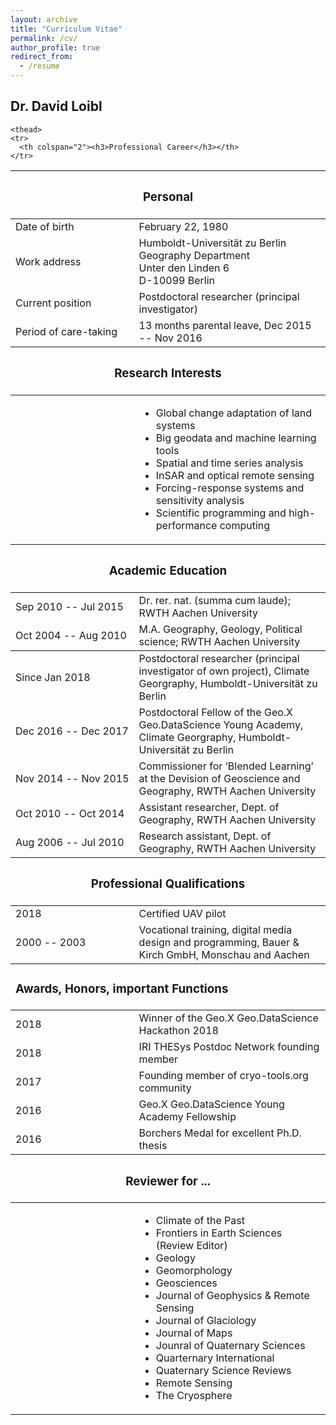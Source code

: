 ```yaml
---
layout: archive
title: "Curriculum Vitae"
permalink: /cv/
author_profile: true
redirect_from:
  - /resume
---
```


## Dr. David Loibl

<table>
  <thead>
	<tr>
	  <th colspan="2"><h3>Personal</h3></th>
	</tr>
  </thead>
  <tbody>
	<tr>
	  <td style="white-space: nowrap;">Date of birth</td>
	  <td>February 22, 1980</td>
	</tr>
	<tr>
	  <td style="white-space: nowrap;">Work address</td>
	  <td>Humboldt-Universität zu Berlin<br>
	  Geography Department<br>
	  Unter den Linden 6<br>
	  D-10099 Berlin</td>
	</tr>
	<tr>
	  <td style="white-space: nowrap;">Current position</td>
	  <td>Postdoctoral researcher (principal investigator)</td>
	</tr>
	<tr>
	  <td style="white-space: nowrap;">Period of care-taking </td>
	  <td>13 months parental leave, Dec 2015 -- Nov 2016</td>
	</tr>
  </tbody>
  
  <thead>
	<tr>
	  <th colspan="2"><h3>Research Interests</h3></th>
	</tr>
  </thead>
  <tbody>
	<tr>
	  <td style="white-space: nowrap;"></td>
	  <td>
	    <ul>
	      <li>Global change adaptation of land systems</li>
	      <li>Big geodata and machine learning tools</li>
	      <li>Spatial and time series analysis</li>
	      <li>InSAR and optical remote sensing</li>
	      <li>Forcing-response systems and sensitivity analysis</li>
	      <li>Scientific programming and high-performance computing</li>
	    </ul>
	  </td>
	</tr>
  </tbody>
  
  <thead>
	<tr>
	  <th colspan="2"><h3>Academic Education</h3></th>
	</tr>
  </thead>
  <tbody>
	<tr>
	  <td style="white-space: nowrap;">Sep 2010 -- Jul 2015</td>
	  <td>Dr. rer. nat. (summa cum laude); RWTH Aachen University</td>
	</tr>
	<tr>
	  <td style="white-space: nowrap;">Oct 2004 -- Aug 2010</td>
	  <td>M.A. Geography, Geology, Political science; RWTH Aachen University</td>
	</tr>
  </tbody>
  
    <thead>
	<tr>
	  <th colspan="2"><h3>Professional Career</h3></th>
	</tr>
  </thead>
  <tbody>
	<tr>
	  <td style="white-space: nowrap;">Since Jan 2018</td>
	  <td>Postdoctoral researcher (principal investigator of own project), Climate Georgraphy, Humboldt-Universität zu Berlin</td>
	</tr>
	<tr>
	  <td style="white-space: nowrap;">Dec 2016 -- Dec 2017 </td>
	  <td>Postdoctoral Fellow of the Geo.X Geo.DataScience Young Academy, Climate Georgraphy, Humboldt-Universität zu Berlin</td>
	</tr>
	<tr>
	  <td style="white-space: nowrap;">Nov 2014 -- Nov 2015</td>
	  <td>Commissioner for ‘Blended Learning’ at the Devision of Geoscience and Geography, RWTH Aachen University</td>
	</tr>
	<tr>
	  <td style="white-space: nowrap;">Oct 2010 -- Oct 2014</td>
	  <td>Assistant researcher, Dept. of Geography, RWTH Aachen University</td>
	</tr>
	<tr>
	  <td style="white-space: nowrap;">Aug 2006 -- Jul 2010</td>
	  <td>Research assistant, Dept. of Geography, RWTH Aachen University</td>
	</tr>
  </tbody>
  
  <thead>
	<tr>
	  <th colspan="2"><h3>Professional Qualifications</h3></th>
	</tr>
  </thead>
  <tbody>
	<tr>
	  <td style="white-space: nowrap;">2018</td>
	  <td>Certified UAV pilot</td>
	</tr>
	<tr>
	  <td style="white-space: nowrap;">2000 -- 2003 </td>
	  <td>Vocational training, digital media design and programming, Bauer & Kirch GmbH, Monschau and Aachen</td>
	</tr>
  </tbody>
  <thead>	
	<tr>
	  <td colspan="2"><h3>Awards, Honors, important Functions</h3></td>
	</tr>
  </thead>
  <tbody>
	<tr>
	  <td style="white-space: nowrap;">2018</td>
	  <td>Winner of the Geo.X Geo.DataScience Hackathon 2018</td>
	</tr>
	<tr>
	  <td style="white-space: nowrap;">2018</td>
	  <td>IRI THESys Postdoc Network founding member</td>
	</tr>
	<tr>
	  <td style="white-space: nowrap;">2017</td>
	  <td>Founding member of cryo-tools.org community</td>
	</tr>
	<tr>
	  <td style="white-space: nowrap;">2016</td>
	  <td>Geo.X Geo.DataScience Young Academy Fellowship</td>
	</tr>
	<tr>
	  <td style="white-space: nowrap;">2016</td>
	  <td>Borchers Medal for excellent Ph.D. thesis</td>
	</tr>
  </tbody>
  
  <thead>
	<tr>
	  <th colspan="2"><h3>Reviewer for ...</h3></th>
	</tr>
  </thead>
  <tbody>
	<tr>
	  <td style="white-space: nowrap;"></td>
	  <td>
	    <ul>
	      <li>Climate of the Past</li>
	      <li>Frontiers in Earth Sciences (Review Editor)</li>
	      <li>Geology</li>
	      <li>Geomorphology</li>
	      <li>Geosciences</li>
	      <li>Journal of Geophysics & Remote Sensing</li>
	      <li>Journal of Glaciology</li>
	      <li>Journal of Maps</li>
	      <li>Jounral of Quaternary Sciences</li>
	      <li>Quarternary International</li>
	      <li>Quaternary Science Reviews</li>
	      <li>Remote Sensing</li>
	      <li>The Cryosphere</li>
	    </ul>
	  </td>
	</tr>
  </tbody>
</table>

